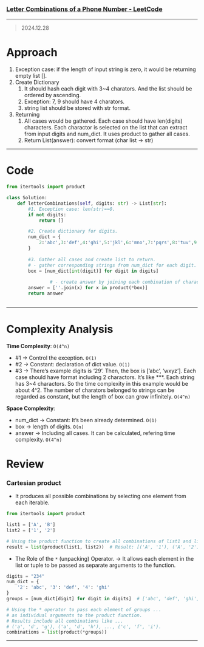### [Letter Combinations of a Phone Number - LeetCode](https://leetcode.com/problems/letter-combinations-of-a-phone-number/)

---

> 2024.12.28
> 

# Approach

1. Exception case: if the length of input string is zero, it would be returning empty list [].
2. Create Dictionary
    1. It should hash each digit with 3~4 charators. And the list should be ordered by ascending.
    2. Exception: 7, 9 should have 4 charators.
    3. string list should be stored with str format.
3. Returning
    1. All cases would be gathered. Each case should have len(digits) characters. Each charactor is selected on the list that can extract from input digits and num_dict. It uses product to gather all cases.
    2. Return List(answer): convert format (char list → str)

---

# Code

```python
from itertools import product

class Solution:
    def letterCombinations(self, digits: str) -> List[str]:
        #1. Exception case: len(str)==0.
        if not digits:
            return []

        #2. Create dictionary for digits.
        num_dict = {
            2:'abc',3:'def',4:'ghi',5:'jkl',6:'mno',7:'pqrs',8:'tuv',9:'wxyz'
        }
        
        #3. Gather all cases and create list to return.
        # - gather corresponding strings from num_dict for each digit.
        box = [num_dict[int(digit)] for digit in digits]
        
				# - create answer by joining each combination of characters produced from the product.
        answer = [''.join(x) for x in product(*box)]
        return answer
        
```

---

# Complexity Analysis

**Time Complexity**: `O(4^n)` 

- #1 → Control the exception. `O(1)`
- #2 → Constant: declaration of dict value. `O(1)`
- #3 → There’s example digits is ‘29’. Then, the box is [’abc’, ‘wxyz’]. Each case should have format including 2 charactors. It’s like ***. Each string has 3~4 charactors. So the time complexity in this example would be about 4^2. The number of charators belonged to strings can be regarded as constant, but the length of box can grow infinitely. `O(4^n)`

**Space Complexity**:

- num_dict → Constant: It’s been already determined. `O(1)`
- box →  length of digits. `O(n)`
- answer → Including all cases. It can be calculated, refering time complexity. `O(4^n)`

# Review

### Cartesian product

- It produces all possible combinations by selecting one element from each iterable.

```python
from itertools import product

list1 = ['A', 'B']
list2 = ['1', '2']

# Using the product function to create all combinations of list1 and list2
result = list(product(list1, list2))  # Result: [('A', '1'), ('A', '2'), ('B', '1'), ('B', '2')]

```

- The Role of the `*` (unpacking) Operator. → It allows each element in the list or tuple to be passed as separate arguments to the function.

```python
digits = "234"
num_dict = {
    '2': 'abc', '3': 'def', '4': 'ghi'
}
groups = [num_dict[digit] for digit in digits]  # ['abc', 'def', 'ghi']

# Using the * operator to pass each element of groups ...
# as individual arguments to the product function.
# Results include all combinations like ... 
# ('a', 'd', 'g'), ('a', 'd', 'h'), ..., ('c', 'f', 'i').
combinations = list(product(*groups))
```

---
